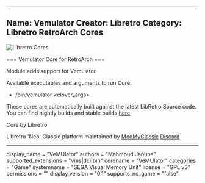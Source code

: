-----------------------
Name: Vemulator
Creator: Libretro
Category: Libretro RetroArch Cores
-----------------------
![Libretro Cores](https://modmyclassic.com/wp-content/uploads/2020/06/LibRetroNeoCoresSmall.png)

=== Vemulator Core for RetroArch ===

Module adds support for Vemulator

Available executables and arguments to run Core:
- /bin/vemulator <rom> <clover_args>

These cores are automatically built against the latest LibRetro Source code. You can find nightly builds and stable builds [here](https://modmyclassic.com/hmodcores)

Core by Libretro

Libretro 'Neo' Classic platform maintained by [ModMyClassic](https://modmyclassic.com) [Discord](https://modmyclassic.com/discord)

-----------------------

display_name = "VeMUlator"
authors = "Mahmoud Jaoune"
supported_extensions = "vms|dci|bin"
corename = "VeMUlator"
categories = "Game"
systemname = "SEGA Visual Memory Unit"
license = "GPL v3"
permissions = ""
display_version = "0.1"
supports_no_game = "false"
